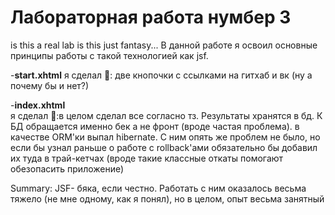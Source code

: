 # Лабораторная работа нумбер 3
is this a real lab is this just fantasy...
В данной работе я освоил основные принципы работы с такой технологией как jsf.

-**start.xhtml**
я сделал 👀: две кнопочки с ссылками на гитхаб и вк (ну а почему бы и нет?)

-**index.xhtml**<br/>
я сделал 👀:в целом сделал все согласно тз. Результаты хранятся в бд. К БД обращается именно бек а не фронт (вроде частая проблема).
            в качестве ORM'ки выпал hibernate. С ним опять же проблем не было, 
            но если бы узнал раньше о работе с rollback'ами обязательно бы добавил их туда в трай-кетчах (вроде такие классные откаты помогают обезопасить                                  приложение)

Summary: JSF- бяка, если честно. Работать с ним оказалось весьма тяжело (не мне одному, как я понял), но в целом, опыт весьма занятный
